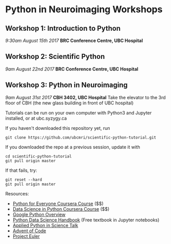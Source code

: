 # Python in Neuroimaging Workshops

## Workshop 1: Introduction to Python
*9:30am August 15th 2017*
**BRC Conference Centre, UBC Hospital**



## Workshop 2: Scientific Python
*9am August 22nd 2017*
**BRC Conference Centre, UBC Hospital**

## Workshop 3: Python in Neuroimaging 
*9am August 31st 2017*
**CBH 3402, UBC Hospital**
Take the elevator to the 3rd floor of CBH (the new glass building in front of UBC hospital)

Tutorials can be run on your own computer with Python3 and Jupyter installed, or at ubc.syzygy.ca

If you haven't downloaded this repository yet, run
```
git clone https://github.com/ubcmri/scientific-python-tutorial.git
```

If you downloaded the repo at a previous session, update it with
```
cd scientific-python-tutorial
git pull origin master
```

If that fails, try:
```
git reset --hard
git pull origin master
```

Resources:

* [Python for Everyone Coursera Course](https://www.coursera.org/learn/python) ($$)
* [Data Science in Python Coursera Course](https://www.coursera.org/specializations/data-science-python) ($$)
* [Google Python Overview](https://developers.google.com/edu/python/) 
* [Python Data Science Handbook](https://github.com/jakevdp/PythonDataScienceHandbook) (Free textbook in Jupyter notebooks)
* [Applied Python in Science Talk](https://www.youtube.com/watch?v=ZyjCqQEUa8o)
* [Advent of Code](https://adventofcode.com/)
* [Project Euler](https://projecteuler.net/)

